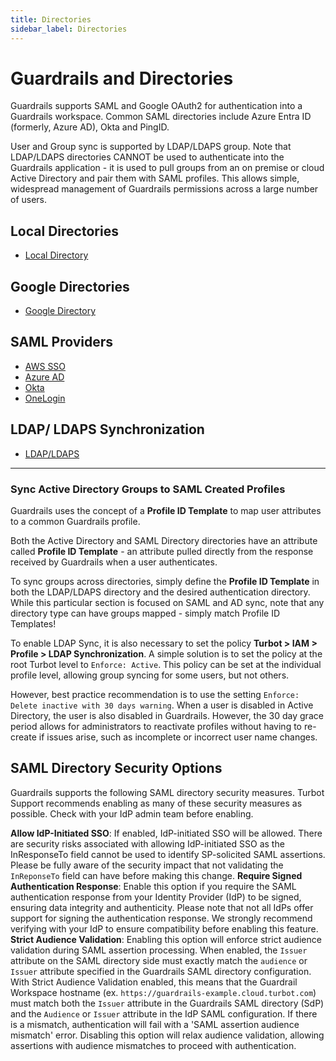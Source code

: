 ```yaml
---
title: Directories
sidebar_label: Directories
---
```


# Guardrails and Directories

Guardrails supports SAML and Google OAuth2 for authentication into a Guardrails workspace. Common SAML directories
include Azure Entra ID (formerly, Azure AD), Okta and PingID.

User and Group sync is supported by LDAP/LDAPS group. Note that LDAP/LDAPS directories CANNOT be used to authenticate
into the Guardrails application - it is used to pull groups from an on premise or cloud Active Directory and pair them
with SAML profiles. This allows simple, widespread management of Guardrails permissions across a large number of users.

## Local Directories

* [Local Directory](guides/directories/local)

## Google Directories

* [Google Directory](guides/directories/google)

## SAML Providers

* [AWS SSO](guides/directories/aws-sso)
* [Azure AD](guides/directories/azure-ad)
* [Okta](guides/directories/okta)
* [OneLogin](guides/directories/onelogin)

## LDAP/ LDAPS Synchronization

* [LDAP/LDAPS](guides/directories/ldap-ldaps)

----------

### Sync Active Directory Groups to SAML Created Profiles

Guardrails uses the concept of a **Profile ID Template** to map user attributes to a common Guardrails profile.

Both the Active Directory and SAML Directory directories have an attribute called **Profile ID Template** - an attribute
pulled directly from the response received by Guardrails when a user authenticates.

To sync groups across directories, simply define the **Profile ID Template** in both the LDAP/LDAPS directory and the
desired authentication directory. While this particular section is focused on SAML and AD sync, note that any directory
type can have groups mapped - simply match Profile ID Templates!

To enable LDAP Sync, it is also necessary to set the policy **Turbot > IAM > Profile > LDAP Synchronization**. A simple
solution is to set the policy at the root Turbot level to `Enforce: Active`. This policy can be set at the individual
profile level, allowing group syncing for some users, but not others.

However, best practice recommendation is to use the setting `Enforce: Delete inactive with 30 days warning`. When a user
is disabled in Active Directory, the user is also disabled in Guardrails. However, the 30 day grace period allows for
administrators to reactivate profiles without having to re-create if issues arise, such as incomplete or incorrect user
name changes.

## SAML Directory Security Options

Guardrails supports the following SAML directory security measures. Turbot Support recommends enabling as many of these
security measures as possible.  Check with your IdP admin team before enabling. 

**Allow IdP-Initiated SSO**: If enabled, IdP-initiated SSO will be allowed. There are security risks associated with
allowing IdP-initiated SSO as the InResponseTo field cannot be used to identify SP-solicited SAML assertions. Please be
fully aware of the security impact that not validating the `InReponseTo` field can have before making this change.
**Require Signed Authentication Response**: Enable this option if you require the SAML authentication response from your
Identity Provider (IdP) to be signed, ensuring data integrity and authenticity. Please note that not all IdPs offer
support for signing the authentication response. We strongly recommend verifying with your IdP to ensure compatibility
before enabling this feature.
**Strict Audience Validation**:  Enabling this option will enforce strict audience validation during SAML assertion
processing. When enabled, the `Issuer` attribute on the SAML directory side must exactly match the `audience`
or `Issuer` attribute specified in the Guardrails SAML directory configuration. With Strict Audience Validation enabled,
this means that the Guardrail Workspace hostname (ex. `https://guardrails-example.cloud.turbot.com`) must match both
the `Issuer` attribute in the Guardrails SAML directory (SdP) and the `Audience` or `Issuer` attribute in the IdP SAML
configuration. If there is a mismatch, authentication will fail with a 'SAML assertion audience mismatch' error.
Disabling this option will relax audience validation, allowing assertions with audience mismatches to proceed with
authentication.
